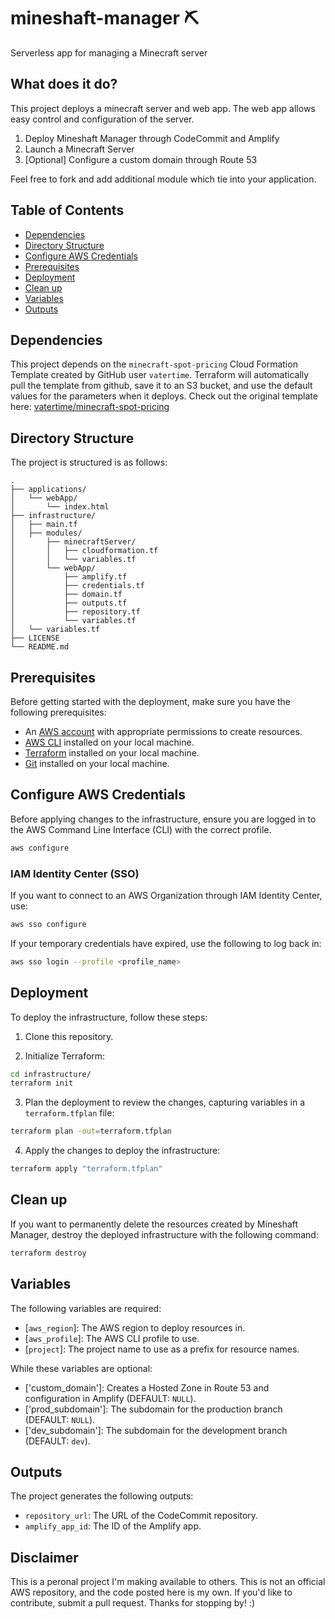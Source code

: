 # mineshaft-manager ⛏️

Serverless app for managing a Minecraft server

## What does it do?

This project deploys a minecraft server and web app. The web app allows easy control and configuration of the server.

1. Deploy Mineshaft Manager through CodeCommit and Amplify
2. Launch a Minecraft Server
3. [Optional] Configure a custom domain through Route 53

Feel free to fork and add additional module which tie into your application.

## Table of Contents

- [Dependencies](#dependencies)
- [Directory Structure](#directory-structure)
- [Configure AWS Credentials](#configure-aws-credentials)
- [Prerequisites](#prerequisites)
- [Deployment](#deployment)
- [Clean up](#clean-up)
- [Variables](#variables)
- [Outputs](#outputs)

## Dependencies

This project depends on the `minecraft-spot-pricing` Cloud Formation Template created by GitHub user `vatertime`. Terraform will automatically pull the template from github, save it to an S3 bucket, and use the default values for the parameters when it deploys. Check out the original template here: [vatertime/minecraft-spot-pricing](https://github.com/vatertime/minecraft-spot-pricing/tree/master)

## Directory Structure

The project is structured is as follows:

```
.
├── applications/
│   └── webApp/
│       └── index.html
├── infrastructure/
│   ├── main.tf
│   ├── modules/
│       ├── minecraftServer/
│       │   ├── cloudformation.tf
│       │   └── variables.tf
│       └── webApp/
│           ├── amplify.tf
│           ├── credentials.tf
│           ├── domain.tf
│           ├── outputs.tf
│           ├── repository.tf
│           └── variables.tf
│   └── variables.tf
├── LICENSE
└── README.md
```

## Prerequisites

Before getting started with the deployment, make sure you have the following prerequisites:

- An [AWS account](https://aws.amazon.com/free/) with appropriate permissions to create resources.
- [AWS CLI](https://docs.aws.amazon.com/cli/latest/userguide/getting-started-install.html#getting-started-install-instructions) installed on your local machine.
- [Terraform](https://developer.hashicorp.com/terraform/downloads) installed on your local machine.
- [Git](https://git-scm.com/downloads) installed on your local machine.

## Configure AWS Credentials

Before applying changes to the infrastructure, ensure you are logged in to the AWS Command Line Interface (CLI) with the correct profile. 

```sh
aws configure
```

### IAM Identity Center (SSO)

If you want to connect to an AWS Organization through IAM Identity Center, use:

```sh
aws sso configure
```

If your temporary credentials have expired, use the following to log back in:

```sh
aws sso login --profile <profile_name>
```

## Deployment

To deploy the infrastructure, follow these steps:

1. Clone this repository.

2. Initialize Terraform:

```sh
cd infrastructure/
terraform init
```

3. Plan the deployment to review the changes, capturing variables in a `terraform.tfplan` file:

```sh
terraform plan -out=terraform.tfplan
```

4. Apply the changes to deploy the infrastructure:

```sh
terraform apply "terraform.tfplan"
```

## Clean up

If you want to permanently delete the resources created by Mineshaft Manager, destroy the deployed infrastructure with the following command:

```sh
terraform destroy
```

## Variables

The following variables are required:

- [`aws_region`]: The AWS region to deploy resources in.
- [`aws_profile`]: The AWS CLI profile to use.
- [`project`]: The project name to use as a prefix for resource names.

While these variables are optional:

- ['custom_domain']: Creates a Hosted Zone in Route 53 and configuration in Amplify (DEFAULT: `NULL`).
- ['prod_subdomain']: The subdomain for the production branch (DEFAULT: `NULL`).
- ['dev_subdomain']: The subdomain for the development branch (DEFAULT: `dev`).

## Outputs

The project generates the following outputs:

- `repository_url`: The URL of the CodeCommit repository.
- `amplify_app_id`: The ID of the Amplify app.

## Disclaimer

This is a peronal project I'm making available to others. This is not an official AWS repository, and the code posted here is my own. If you'd like to contribute, submit a pull request. Thanks for stopping by! :)
